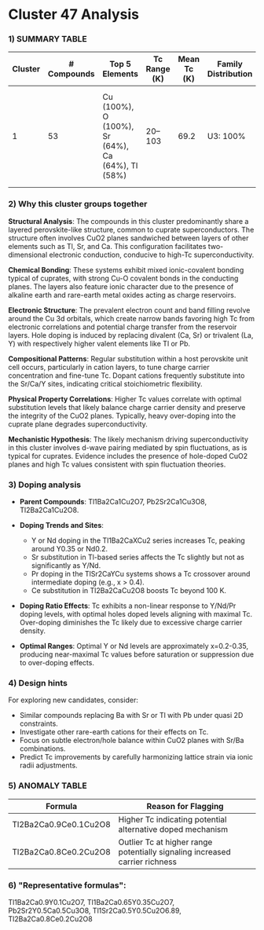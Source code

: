 # Cluster 47 Analysis


### 1) SUMMARY TABLE

| Cluster | # Compounds | Top 5 Elements | Tc Range (K) | Mean Tc (K) | Family Distribution | Notes |
|---|---|---|---|---|---|---|
| 1 | 53 | Cu (100%), O (100%), Sr (64%), Ca (64%), Tl (58%) | 20–103 | 69.2 | U3: 100% | Mainly hole-doped cuprates; predominantly Tl-based systems with variations in Sr, Ca, and rare-earth doping |

### 2) Why this cluster groups together

**Structural Analysis**: The compounds in this cluster predominantly share a layered perovskite-like structure, common to cuprate superconductors. The structure often involves CuO2 planes sandwiched between layers of other elements such as Tl, Sr, and Ca. This configuration facilitates two-dimensional electronic conduction, conducive to high-Tc superconductivity.

**Chemical Bonding**: These systems exhibit mixed ionic-covalent bonding typical of cuprates, with strong Cu-O covalent bonds in the conducting planes. The layers also feature ionic character due to the presence of alkaline earth and rare-earth metal oxides acting as charge reservoirs.

**Electronic Structure**: The prevalent electron count and band filling revolve around the Cu 3d orbitals, which create narrow bands favoring high Tc from electronic correlations and potential charge transfer from the reservoir layers. Hole doping is induced by replacing divalent (Ca, Sr) or trivalent (La, Y) with respectively higher valent elements like Tl or Pb.

**Compositional Patterns**: Regular substitution within a host perovskite unit cell occurs, particularly in cation layers, to tune charge carrier concentration and fine-tune Tc. Dopant cations frequently substitute into the Sr/Ca/Y sites, indicating critical stoichiometric flexibility.

**Physical Property Correlations**: Higher Tc values correlate with optimal substitution levels that likely balance charge carrier density and preserve the integrity of the CuO2 planes. Typically, heavy over-doping into the cuprate plane degrades superconductivity.

**Mechanistic Hypothesis**: The likely mechanism driving superconductivity in this cluster involves d-wave pairing mediated by spin fluctuations, as is typical for cuprates. Evidence includes the presence of hole-doped CuO2 planes and high Tc values consistent with spin fluctuation theories.

### 3) Doping analysis

- **Parent Compounds**: Tl1Ba2Ca1Cu2O7, Pb2Sr2Ca1Cu3O8, Tl2Ba2Ca1Cu2O8.
  
- **Doping Trends and Sites**: 
  - Y or Nd doping in the Tl1Ba2CaXCu2 series increases Tc, peaking around Y0.35 or Nd0.2.
  - Sr substitution in Tl-based series affects the Tc slightly but not as significantly as Y/Nd.
  - Pr doping in the TlSr2CaYCu systems shows a Tc crossover around intermediate doping (e.g., x > 0.4).
  - Ce substitution in Tl2Ba2CaCu2O8 boosts Tc beyond 100 K.

- **Doping Ratio Effects**: Tc exhibits a non-linear response to Y/Nd/Pr doping levels, with optimal holes doped levels aligning with maximal Tc. Over-doping diminishes the Tc likely due to excessive charge carrier density.

- **Optimal Ranges**: Optimal Y or Nd levels are approximately x=0.2-0.35, producing near-maximal Tc values before saturation or suppression due to over-doping effects.

### 4) Design hints

For exploring new candidates, consider:
- Similar compounds replacing Ba with Sr or Tl with Pb under quasi 2D constraints.
- Investigate other rare-earth cations for their effects on Tc.
- Focus on subtle electron/hole balance within CuO2 planes with Sr/Ba combinations.
- Predict Tc improvements by carefully harmonizing lattice strain via ionic radii adjustments.

### 5) ANOMALY TABLE

| Formula | Reason for Flagging |
|---|---|
| Tl2Ba2Ca0.9Ce0.1Cu2O8 | Higher Tc indicating potential alternative doped mechanism |
| Tl2Ba2Ca0.8Ce0.2Cu2O8 | Outlier Tc at higher range potentially signaling increased carrier richness |

### 6) "Representative formulas": 
Tl1Ba2Ca0.9Y0.1Cu2O7, Tl1Ba2Ca0.65Y0.35Cu2O7, Pb2Sr2Y0.5Ca0.5Cu3O8, Tl1Sr2Ca0.5Y0.5Cu2O6.89, Tl2Ba2Ca0.8Ce0.2Cu2O8